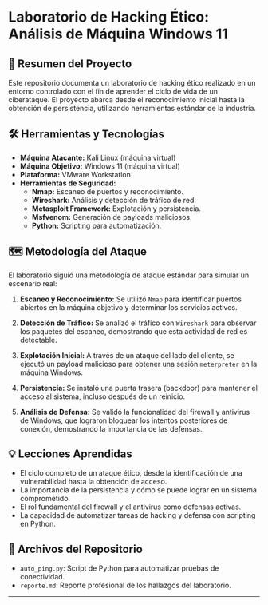 # Laboratorio de Hacking Ético: Análisis de Máquina Windows 11

## 📜 Resumen del Proyecto

Este repositorio documenta un laboratorio de hacking ético realizado en un entorno controlado con el fin de aprender el ciclo de vida de un ciberataque. El proyecto abarca desde el reconocimiento inicial hasta la obtención de persistencia, utilizando herramientas estándar de la industria.

## 🛠️ Herramientas y Tecnologías

- **Máquina Atacante:** Kali Linux (máquina virtual)
- **Máquina Objetivo:** Windows 11 (máquina virtual)
- **Plataforma:** VMware Workstation
- **Herramientas de Seguridad:**
    - **Nmap:** Escaneo de puertos y reconocimiento.
    - **Wireshark:** Análisis y detección de tráfico de red.
    - **Metasploit Framework:** Explotación y persistencia.
    - **Msfvenom:** Generación de payloads maliciosos.
    - **Python:** Scripting para automatización.

## 🗺️ Metodología del Ataque

El laboratorio siguió una metodología de ataque estándar para simular un escenario real:

1.  **Escaneo y Reconocimiento:** Se utilizó `Nmap` para identificar puertos abiertos en la máquina objetivo y determinar los servicios activos.



2.  **Detección de Tráfico:** Se analizó el tráfico con `Wireshark` para observar los paquetes del escaneo, demostrando que esta actividad de red es detectable.



3.  **Explotación Inicial:** A través de un ataque del lado del cliente, se ejecutó un payload malicioso para obtener una sesión `meterpreter` en la máquina Windows.

 

4.  **Persistencia:** Se instaló una puerta trasera (backdoor) para mantener el acceso al sistema, incluso después de un reinicio.

5.  **Análisis de Defensa:** Se validó la funcionalidad del firewall y antivirus de Windows, que lograron bloquear los intentos posteriores de conexión, demostrando la importancia de las defensas.

## 💡 Lecciones Aprendidas

- El ciclo completo de un ataque ético, desde la identificación de una vulnerabilidad hasta la obtención de acceso.
- La importancia de la persistencia y cómo se puede lograr en un sistema comprometido.
- El rol fundamental del firewall y el antivirus como defensas activas.
- La capacidad de automatizar tareas de hacking y defensa con scripting en Python.

## 📂 Archivos del Repositorio

- `auto_ping.py`: Script de Python para automatizar pruebas de conectividad.
- `reporte.md`: Reporte profesional de los hallazgos del laboratorio.


---
